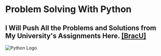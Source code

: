 # Problem Solving With **Python**
## I Will Push All the Problems and Solutions from My University's Assignments Here. [[BracU]](https://www.bracu.ac.bd/) 
![Python Logo](https://raw.githubusercontent.com/rahulbanerjee26/githubAboutMeGenerator/main/icons/python.svg)
